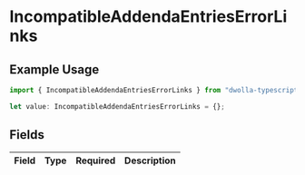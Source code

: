 # IncompatibleAddendaEntriesErrorLinks

## Example Usage

```typescript
import { IncompatibleAddendaEntriesErrorLinks } from "dwolla-typescript";

let value: IncompatibleAddendaEntriesErrorLinks = {};
```

## Fields

| Field       | Type        | Required    | Description |
| ----------- | ----------- | ----------- | ----------- |